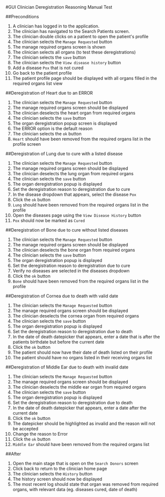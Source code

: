 #GUI Clinician Deregistration Reasoning Manual Test

##Preconditions
1. A clinician has logged in to the application.
2. The clinician has navigated to the Search Patients screen.
3. The clinician double clicks on a patient to open the patient's profile
4. The clinician selects the `Manage Requested` button
5. The manage required organs screen is shown
6. The clinician selects all organs (to test these deregistrations)
7. The clinician selects the `save` button 
8. The clinician selects the `View disease history` button
9. Add a disease `Pox` that is not cured
10. Go back to the patient profile
11. The patient profile page should be displayed with all organs filled in the required organs list view

##Deregistration of Heart due to an ERROR
1. The clinician selects the `Manage Requested` button
2. The manage required organs screen should be displayed
3. The clinician deselects the heart organ from required organs
4. The clinician selects the `save` button
5. The organ deregistration popup screen is displayed
6. The ERROR option is the default reason
7. The clinician selects the `ok` button
8. `Heart` should have been removed from the required organs list in the profile screen


##Deregistration of Lung due to cure with a listed disease
1. The clinician selects the `Manage Requested` button
2. The manage required organs screen should be displayed
3. The clinician deselects the lung organ from required organs
4. The clinician selects the `save` button
5. The organ deregistration popup is displayed
6. Set the deregistration reason to deregistration due to cure
7. In the disease dropdown that appears, select the disease `Pox`
8. Click the `ok` button
9. `Lung` should have been removed from the required organs list in the profile
10. Open the diseases page using the `View Disease History` button
11. `Pox` should now be marked as `Cured`

##Deregistration of Bone due to cure without listed diseases
1. The clinician selects the `Manage Requested` button
2. The manage required organs screen should be displayed
3. The clinician deselects the bone organ from required organs
4. The clinician selects the `save` button
5. The organ deregistration popup is displayed
6. Set the deregistration reason to deregistration due to cure
7. Verify no diseases are selected in the diseases dropdown
8. Click the `ok` button
9. `Bone` should have been removed from the required organs list in the profile

##Deregistration of Cornea due to death with valid date
1. The clinician selects the `Manage Requested` button
2. The manage required organs screen should be displayed
3. The clinician deselects the cornea organ from required organs
4. The clinician selects the `save` button
5. The organ deregistration popup is displayed
6. Set the deregistration reason to deregistration due to death
7. In the date of death datepicker that appears, enter a date that is after the patients birthdate but before the current date
8. Click the `ok` button
9. The patient should now have their date of death listed on their profile
10. The patient should have no organs listed in their receiving organs list

##Deregistration of Middle Ear due to death with invalid date
1. The clinician selects the `Manage Requested` button
2. The manage required organs screen should be displayed
3. The clinician deselects the middle ear organ from required organs
4. The clinician selects the `save` button
5. The organ deregistration popup is displayed
6. Set the deregistration reason to deregistration due to death
7. In the date of death datepicker that appears, enter a date after the current date
8. Click the `ok` button
9. The datepicker should be highlighted as invalid and the reason will not be accepted
10. Change the reason to Error
11. Click the `ok` button
12. `Middle Ear` should have been removed from the required organs list

##After
1. Open the main stage that is open on the `Search Donors` screen
2. Click back to return to the clinician home page
3. The clinician selects the `History` button
4. The history screen should now be displayed
5. The most recent log should state that organ was removed from required organs, with relevant data (eg. diseases cured, date of death)
